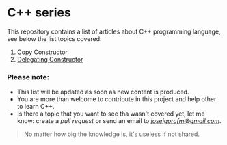 # C++ series
This repository contains a list of articles about C++ programming language, see below the list topics covered:

1. Copy Constructor
2. [Delegating Constructor](https://github.com/joseigor/cpp_serie/tree/main/2_Delegating_Constructors)

### Please note:
* This list will be apdated as soon as new content is produced.
* You are more than welcome to contribute in this project and help other to learn C++. 
* Is there a topic that you want to see tha wasn't covered yet, let me know: create a *pull request* or send an email to *joseigorcfm@gmail.com*.

> No matter how big the knowledge is, it's useless if not shared. 
